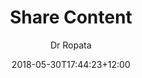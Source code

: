 ---
layout: guides
title: 'Share Content'
author: Dr Ropata
date: '2018-05-30T17:44:23+12:00'
weight: 4
guide_parent: 'promote'
github_file: 'content/guides/promote/article4.md'
summary: 'There is a lot of content being produced around the NavCoin community - on community twitter channels, articles on Medium/NavHub and more. Finding useful content and sharing it helps give NavCoin a bigger reach.'
---
